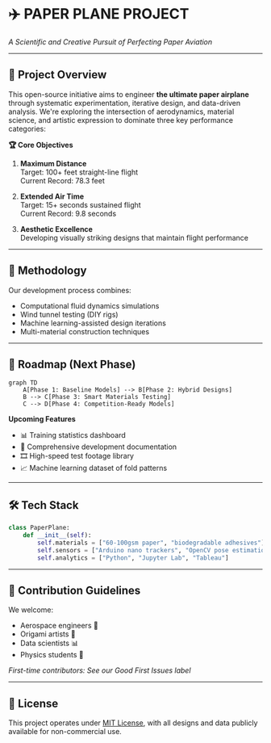 # ✈️ PAPER PLANE PROJECT 

*A Scientific and Creative Pursuit of Perfecting Paper Aviation*

---

## 🎯 Project Overview  
This open-source initiative aims to engineer **the ultimate paper airplane** through systematic experimentation, iterative design, and data-driven analysis. We're exploring the intersection of aerodynamics, material science, and artistic expression to dominate three key performance categories:

**🏆 Core Objectives**  
1. **Maximum Distance**  
   Target: 100+ feet straight-line flight  
   Current Record: 78.3 feet  

2. **Extended Air Time**  
   Target: 15+ seconds sustained flight  
   Current Record: 9.8 seconds  

3. **Aesthetic Excellence**  
   Developing visually striking designs that maintain flight performance  

---

## 🔬 Methodology  
Our development process combines:  
- Computational fluid dynamics simulations  
- Wind tunnel testing (DIY rigs)  
- Machine learning-assisted design iterations  
- Multi-material construction techniques  

---

## 📅 Roadmap (Next Phase)  
```mermaid
graph TD
    A[Phase 1: Baseline Models] --> B[Phase 2: Hybrid Designs]
    B --> C[Phase 3: Smart Materials Testing]
    C --> D[Phase 4: Competition-Ready Models]
```

**Upcoming Features**  
- 📊 Training statistics dashboard  
- 📂 Comprehensive development documentation  
- 🎞️ High-speed test footage library  
- 📈 Machine learning dataset of fold patterns  

---

## 🛠️ Tech Stack  
```python
class PaperPlane:
    def __init__(self):
        self.materials = ["60-100gsm paper", "biodegradable adhesives"]
        self.sensors = ["Arduino nano trackers", "OpenCV pose estimation"]
        self.analytics = ["Python", "Jupyter Lab", "Tableau"]
```

---

## 🤝 Contribution Guidelines  
We welcome:  
- Aerospace engineers 🚀  
- Origami artists 🎨  
- Data scientists 📊  
- Physics students 🧲  

*First-time contributors: See our Good First Issues label*

---

## 📜 License  
This project operates under [MIT License](LICENSE.md), with all designs and data publicly available for non-commercial use.
